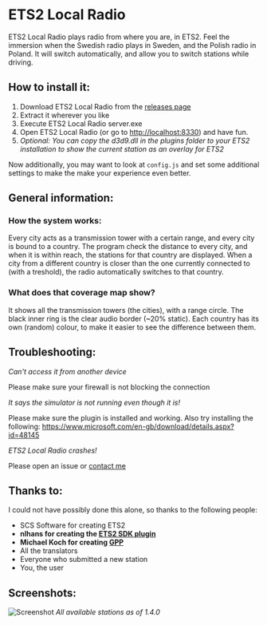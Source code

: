 # ETS2 Local Radio #

ETS2 Local Radio plays radio from where you are, in ETS2. Feel the immersion when the Swedish radio plays in Sweden,
and the Polish radio in Poland. It will switch automatically, and allow you to switch stations while driving.

## How to install it: ##

1. Download ETS2 Local Radio from the [releases page](https://github.com/Koenvh1/ets2-local-radio/releases)
2. Extract it wherever you like
3. Execute ETS2 Local Radio server.exe
4. Open ETS2 Local Radio (or go to [http://localhost:8330](http://localhost:8330)) and have fun.
5. _Optional: You can copy the d3d9.dll in the plugins folder to your ETS2 installation to show the current station as an overlay for ETS2_

Now additionally, you may want to look at `config.js` and set some additional settings to make the make your experience even better.

## General information: ##

### How the system works: ###

Every city acts as a transmission tower with a certain range, and every city is bound to a country. 
The program check the distance to every city, and when it is within reach, the stations for that country are displayed.
When a city from a different country is closer than the one currently connected to (with a treshold), the radio automatically switches to that country.

### What does that coverage map show? ###

It shows all the transmission towers (the cities), with a range circle. 
The black inner ring is the clear audio border (~20% static).
Each country has its own (random) colour, to make it easier to see the difference between them.

## Troubleshooting: ##
_Can't access it from another device_

Please make sure your firewall is not blocking the connection

_It says the simulator is not running even though it is!_

Please make sure the plugin is installed and working. Also try installing the following:
https://www.microsoft.com/en-gb/download/details.aspx?id=48145

_ETS2 Local Radio crashes!_

Please open an issue or [contact me](http://koenvh.nl/contact)

## Thanks to: ##
I could not have possibly done this alone, so thanks to the following people:
* SCS Software for creating ETS2
* **nlhans for creating the [ETS2 SDK plugin](https://github.com/nlhans/ets2-sdk-plugin)**
* **Michael Koch for creating [GPP](http://www.mikoweb.eu/?page_id=54)**
* All the translators
* Everyone who submitted a new station
* You, the user

## Screenshots: ##
![Screenshot](http://i.imgur.com/U00YLw7.png)
_All available stations as of 1.4.0_